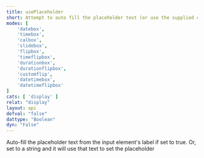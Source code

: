 ```yaml
---
title: usePlaceholder
short: Attempt to auto fill the placeholder text (or use the supplied custom text)
modes: [
	'datebox',
	'timebox',
	'calbox',
	'slidebox',
	'flipbox',
	'timeflipbox',
	'durationbox',
	'durationflipbox',
	'customflip',
	'datetimebox',
	'datetimeflipbox'
]
cats: [ 'display' ]
relat: "display"
layout: api
defval: "false"
dattype: "Boolean"
dyn: "False"
---
```


Auto-fill the placeholder text from the input element's label if set to true.  Or, set to a string and it will use that text to set the placeholder
